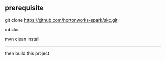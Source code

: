 prerequisite
---------------

git clone https://github.com/hortonworks-spark/skc.git

cd skc

mvn clean install

----------------

then build this project